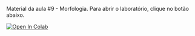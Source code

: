 Material da aula #9 - Morfologia. Para abrir o laboratório, clique no botão abaixo.

[![Open In Colab](https://colab.research.google.com/assets/colab-badge.svg)](https://colab.research.google.com/github/wlcosta/es235_pdi/tree/master/9_morfologia/Processamento_morfológico.ipynb)
